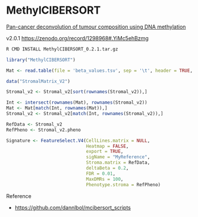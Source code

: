 # MethylCIBERSORT
[Pan-cancer deconvolution of tumour composition using DNA methylation](https://www.nature.com/articles/s41467-018-05570-1)


v2.0.1 https://zenodo.org/record/1298968#.YiMc5ehBzmg

```bash
R CMD INSTALL MethylCIBERSORT_0.2.1.tar.gz
```

```R
library("MethylCIBERSORT")

Mat <- read.table(file = 'beta_values.tsv', sep = '\t', header = TRUE, row.names = 1)

data("StromalMatrix_V2")

Stromal_v2 <- Stromal_v2[sort(rownames(Stromal_v2)),]

Int <- intersect(rownames(Mat), rownames(Stromal_v2))
Mat <- Mat[match(Int, rownames(Mat)),]
Stromal_v2 <- Stromal_v2[match(Int, rownames(Stromal_v2)),]

RefData <- Stromal_v2
RefPheno <- Stromal_v2.pheno

Signature <- FeatureSelect.V4(CellLines.matrix = NULL,
                              Heatmap = FALSE,
                              export = TRUE,
                              sigName = "MyReference",
                              Stroma.matrix = RefData,
                              deltaBeta = 0.2,
                              FDR = 0.01,
                              MaxDMRs = 100,
                              Phenotype.stroma = RefPheno)
```


Reference
- https://github.com/dannlbol/mcibersort_scripts
